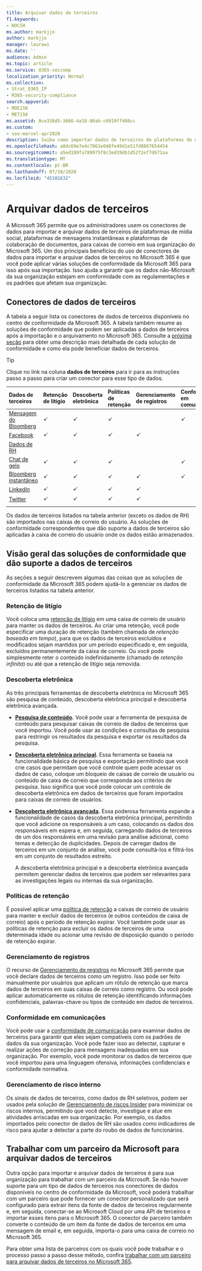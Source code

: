 ```yaml
---
title: Arquivar dados de terceiros
f1.keywords:
- NOCSH
ms.author: markjjo
author: markjjo
manager: laurawi
ms.date: ''
audience: Admin
ms.topic: article
ms.service: O365-seccomp
localization_priority: Normal
ms.collection:
- Strat_O365_IP
- M365-security-compliance
search.appverid:
- MOE150
- MET150
ms.assetid: 0ce338d5-3666-4a18-86ab-c6910ff408cc
ms.custom:
- seo-marvel-apr2020
description: Saiba como importar dados de terceiros de plataformas de mídia social, plataformas de mensagens instantâneas e plataformas de colaboração de documentos para caixas de correio do Microsoft 365.
ms.openlocfilehash: a8dc69e7e4c7061e048fe49d1e51fd8867654454
ms.sourcegitcommit: a5ed189fa789975f8c3ed39db1d52f2ef7d671aa
ms.translationtype: MT
ms.contentlocale: pt-BR
ms.lasthandoff: 07/10/2020
ms.locfileid: "45101632"
---
```

# <a name="archive-third-party-data"></a>Arquivar dados de terceiros

A Microsoft 365 permite que os administradores usem os conectores de dados para importar e arquivar dados de terceiros de plataformas de mídia social, plataformas de mensagens instantâneas e plataformas de colaboração de documentos, para caixas de correio em sua organização do Microsoft 365. Um dos principais benefícios do uso de conectores de dados para importar e arquivar dados de terceiros no Microsoft 365 é que você pode aplicar várias soluções de conformidade da Microsoft 365 para isso após sua importação. Isso ajuda a garantir que os dados não-Microsoft da sua organização estejam em conformidade com as regulamentações e os padrões que afetam sua organização.

## <a name="third-party-data-connectors"></a>Conectores de dados de terceiros

A tabela a seguir lista os conectores de dados de terceiros disponíveis no centro de conformidade da Microsoft 365. A tabela também resume as soluções de conformidade que podem ser aplicadas a dados de terceiros após a importação e o arquivamento no Microsoft 365. Consulte a [próxima seção](#overview-of-compliance-solutions-that-support-third-party-data) para obter uma descrição mais detalhada de cada solução de conformidade e como ela pode beneficiar dados de terceiros.

> [!TIP]
> Clique no link na coluna **dados de terceiros** para ir para as instruções passo a passo para criar um conector para esse tipo de dados.

|Dados de terceiros  |Retenção de litígio|Descoberta eletrônica  |Políticas de retenção  |Gerenciamento de registros  |Conformidade em comunicações  |Gerenciamento de risco interno  |
|:---------|:---------|:---------|:---------|:---------|:---------|:---------|
|[Mensagem do Bloomberg](archive-bloomberg-message-data.md)     |![Marca de seleção](../media/f3b4c351-17d9-42d9-8540-e48e01779b31.png)|![Marca de seleção](../media/f3b4c351-17d9-42d9-8540-e48e01779b31.png)|![Marca de seleção](../media/f3b4c351-17d9-42d9-8540-e48e01779b31.png)||![Marca de seleção](../media/f3b4c351-17d9-42d9-8540-e48e01779b31.png)||
|[Facebook](archive-facebook-data-with-sample-connector.md)     |![Marca de seleção](../media/f3b4c351-17d9-42d9-8540-e48e01779b31.png)|![Marca de seleção](../media/f3b4c351-17d9-42d9-8540-e48e01779b31.png)|![Marca de seleção](../media/f3b4c351-17d9-42d9-8540-e48e01779b31.png)|![Marca de seleção](../media/f3b4c351-17d9-42d9-8540-e48e01779b31.png)|||
|[Dados de RH](import-hr-data.md) ||||||![Marca de seleção](../media/f3b4c351-17d9-42d9-8540-e48e01779b31.png)|
|[Chat de gelo](archive-icechat-data.md)     |![Marca de seleção](../media/f3b4c351-17d9-42d9-8540-e48e01779b31.png)|![Marca de seleção](../media/f3b4c351-17d9-42d9-8540-e48e01779b31.png)|![Marca de seleção](../media/f3b4c351-17d9-42d9-8540-e48e01779b31.png)||![Marca de seleção](../media/f3b4c351-17d9-42d9-8540-e48e01779b31.png)||
|[Bloomberg instantâneo](archive-instant-bloomberg-data.md)|![Marca de seleção](../media/f3b4c351-17d9-42d9-8540-e48e01779b31.png)|![Marca de seleção](../media/f3b4c351-17d9-42d9-8540-e48e01779b31.png)|![Marca de seleção](../media/f3b4c351-17d9-42d9-8540-e48e01779b31.png)|![Marca de seleção](../media/f3b4c351-17d9-42d9-8540-e48e01779b31.png)|![Marca de seleção](../media/f3b4c351-17d9-42d9-8540-e48e01779b31.png)||
|[LinkedIn](archive-linkedin-data.md)   |![Marca de seleção](../media/f3b4c351-17d9-42d9-8540-e48e01779b31.png)|![Marca de seleção](../media/f3b4c351-17d9-42d9-8540-e48e01779b31.png)|![Marca de seleção](../media/f3b4c351-17d9-42d9-8540-e48e01779b31.png)|![Marca de seleção](../media/f3b4c351-17d9-42d9-8540-e48e01779b31.png)|||
|[Twitter](archive-twitter-data-with-sample-connector.md)     |![Marca de seleção](../media/f3b4c351-17d9-42d9-8540-e48e01779b31.png)|![Marca de seleção](../media/f3b4c351-17d9-42d9-8540-e48e01779b31.png)|![Marca de seleção](../media/f3b4c351-17d9-42d9-8540-e48e01779b31.png)|![Marca de seleção](../media/f3b4c351-17d9-42d9-8540-e48e01779b31.png)|||
||||||||

Os dados de terceiros listados na tabela anterior (exceto os dados de RH) são importados nas caixas de correio do usuário. As soluções de conformidade correspondentes que dão suporte a dados de terceiros são aplicadas à caixa de correio do usuário onde os dados estão armazenados.

## <a name="overview-of-compliance-solutions-that-support-third-party-data"></a>Visão geral das soluções de conformidade que dão suporte a dados de terceiros

As seções a seguir descrevem algumas das coisas que as soluções de conformidade da Microsoft 365 podem ajudá-lo a gerenciar os dados de terceiros listados na tabela anterior.

### <a name="litigation-hold"></a>Retenção de litígio

Você coloca uma [retenção de litígio](create-a-litigation-hold.md) em uma caixa de correio de usuário para manter os dados de terceiros. Ao criar uma retenção, você pode especificar uma duração de retenção (também chamada de *retenção baseada em tempo*), para que os dados de terceiros excluídos e modificados sejam mantidos por um período especificado e, em seguida, excluídos permanentemente da caixa de correio. Ou você pode simplesmente reter o conteúdo indefinidamente (chamado de *retenção infinita*) ou até que a retenção de litígio seja removida.

### <a name="ediscovery"></a>Descoberta eletrônica

As três principais ferramentas de descoberta eletrônica no Microsoft 365 são pesquisa de conteúdo, descoberta eletrônica principal e descoberta eletrônica avançada.

- **[Pesquisa de conteúdo](content-search.md).** Você pode usar a ferramenta de pesquisa de conteúdo para pesquisar caixas de correio de dados de terceiros que você importou. Você pode usar as condições e consultas de pesquisa para restringir os resultados da pesquisa e exportar os resultados da pesquisa.

- **[Descoberta eletrônica principal](get-started-core-ediscovery.md).** Essa ferramenta se baseia na funcionalidade básica de pesquisa e exportação permitindo que você crie casos que permitam que você controle quem pode acessar os dados de caso, coloque um bloqueio de caixas de correio de usuário ou conteúdo de caixa de correio que corresponda aos critérios de pesquisa. Isso significa que você pode colocar um controle de descoberta eletrônica em dados de terceiros que foram importados para caixas de correio de usuários.

- **[Descoberta eletrônica avançada](overview-ediscovery-20.md).** Essa poderosa ferramenta expande a funcionalidade de casos da descoberta eletrônica principal, permitindo que você adicione os responsáveis a um caso, colocando os dados dos responsáveis em espera e, em seguida, carregando dados de terceiros de um dos responsáveis em uma revisão para análise adicional, como temas e detecção de duplicidades. Depois de carregar dados de terceiros em um conjunto de análise, você pode consultá-los e filtrá-los em um conjunto de resultados estreito.

   A descoberta eletrônica principal e a descoberta eletrônica avançada permitem gerenciar dados de terceiros que podem ser relevantes para as investigações legais ou internas da sua organização.

### <a name="retention-policies"></a>Políticas de retenção

É possível aplicar uma [política de retenção](retention-policies.md) a caixas de correio de usuário para manter e excluir dados de terceiros (e outros conteúdos de caixa de correio) após o período de retenção expirar. Você também pode usar as políticas de retenção para excluir os dados de terceiros de uma determinada idade ou acionar uma revisão de disposição quando o período de retenção expirar.

### <a name="records-management"></a>Gerenciamento de registros

O recurso de [Gerenciamento de registros](records-management.md) no Microsoft 365 permite que você declare dados de terceiros como um registro. Isso pode ser feito manualmente por usuários que aplicam um rótulo de retenção que marca dados de terceiros em suas caixas de correio como registro. Ou você pode aplicar automaticamente os rótulos de retenção identificando informações confidenciais, palavras-chave ou tipos de conteúdo em dados de terceiros.

### <a name="communication-compliance"></a>Conformidade em comunicações

Você pode usar a [conformidade de comunicação](communication-compliance.md) para examinar dados de terceiros para garantir que eles sejam compatíveis com os padrões de dados da sua organização. Você pode fazer isso ao detectar, capturar e realizar ações de correção para mensagens inadequadas em sua organização. Por exemplo, você pode monitorar os dados de terceiros que você importou para uma linguagem ofensiva, informações confidenciais e conformidade normativa.

### <a name="insider-risk-management"></a>Gerenciamento de risco interno

Os sinais de dados de terceiros, como dados de RH seletivos, podem ser usados pela solução de [Gerenciamento de riscos Insider](insider-risk-management.md) para minimizar os riscos internos, permitindo que você detecte, investigue e atue em atividades arriscadas em sua organização. Por exemplo, os dados importados pelo conector de dados de RH são usados como indicadores de risco para ajudar a detectar a parte do roubo de dados de funcionários.

## <a name="working-with-a-microsoft-partner-to-archive-third-party-data"></a>Trabalhar com um parceiro da Microsoft para arquivar dados de terceiros

Outra opção para importar e arquivar dados de terceiros é para sua organização para trabalhar com um parceiro da Microsoft. Se não houver suporte para um tipo de dados de terceiros nos conectores de dados disponíveis no centro de conformidade da Microsoft, você poderá trabalhar com um parceiro que pode fornecer um conector personalizado que será configurado para extrair itens da fonte de dados de terceiros regularmente e, em seguida, conectar-se ao Microsoft Cloud por uma API de terceiros e importar esses itens para o Microsoft 365. O conector de parceiro também converte o conteúdo de um item da fonte de dados de terceiros em uma mensagem de email e, em seguida, importa-o para uma caixa de correio no Microsoft 365.

Para obter uma lista de parceiros com os quais você pode trabalhar e o processo passo a passo desse método, confira [trabalhar com um parceiro para arquivar dados de terceiros no Microsoft 365](work-with-partner-to-archive-third-party-data.md).
